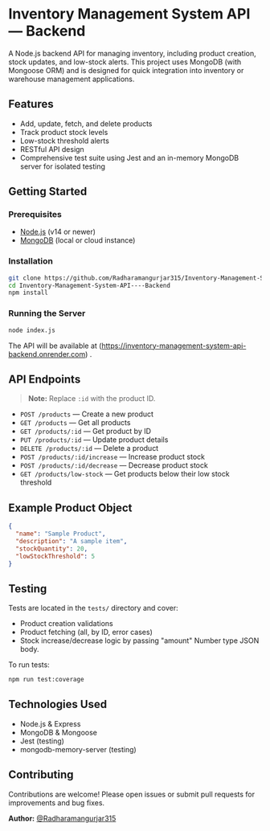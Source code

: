 # Inventory Management System API — Backend

A Node.js backend API for managing inventory, including product creation, stock updates, and low-stock alerts. This project uses MongoDB (with Mongoose ORM) and is designed for quick integration into inventory or warehouse management applications.

## Features

- Add, update, fetch, and delete products
- Track product stock levels
- Low-stock threshold alerts
- RESTful API design
- Comprehensive test suite using Jest and an in-memory MongoDB server for isolated testing

## Getting Started

### Prerequisites

- [Node.js](https://nodejs.org/) (v14 or newer)
- [MongoDB](https://www.mongodb.com/) (local or cloud instance)

### Installation

```bash
git clone https://github.com/Radharamangurjar315/Inventory-Management-System-API----Backend.git
cd Inventory-Management-System-API----Backend
npm install
```

### Running the Server

```bash
node index.js
```

The API will be available at (https://inventory-management-system-api-backend.onrender.com) .

## API Endpoints

> **Note:** Replace `:id` with the product ID.

- `POST /products` — Create a new product
- `GET /products` — Get all products
- `GET /products/:id` — Get product by ID
- `PUT /products/:id` — Update product details
- `DELETE /products/:id` — Delete a product
- `POST /products/:id/increase` — Increase product stock
- `POST /products/:id/decrease` — Decrease product stock
- `GET /products/low-stock` — Get products below their low stock threshold

## Example Product Object

```json
{
  "name": "Sample Product",
  "description": "A sample item",
  "stockQuantity": 20,
  "lowStockThreshold": 5
}
```

## Testing

Tests are located in the `tests/` directory and cover:

- Product creation validations
- Product fetching (all, by ID, error cases)
- Stock increase/decrease logic by passing "amount" Number type JSON body.

To run tests:

```bash
npm run test:coverage
```

## Technologies Used

- Node.js & Express
- MongoDB & Mongoose
- Jest (testing)
- mongodb-memory-server (testing)

## Contributing

Contributions are welcome! Please open issues or submit pull requests for improvements and bug fixes.


**Author:** [@Radharamangurjar315](https://github.com/Radharamangurjar315)
